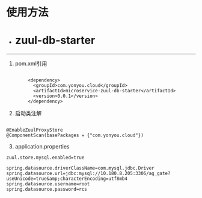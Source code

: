 # 使用方法
- # zuul-db-starter
---
1.  pom.xml引用
```

   		<dependency>  
  		  <groupId>com.yonyou.cloud</groupId>
  		  <artifactId>microservice-zuul-db-starter</artifactId>
  		  <version>0.0.1</version>
		</dependency>
```
2.  启动类注解

```

@EnableZuulProxyStore
@ComponentScan(basePackages = {"com.yonyou.cloud"})
```
3.  application.properties

```
zuul.store.mysql.enabled=true

spring.datasource.driverClassName=com.mysql.jdbc.Driver
spring.datasource.url=jdbc:mysql://10.180.8.205:3306/ag_gate?useUnicode=true&amp;characterEncoding=utf8mb4
spring.datasource.username=root
spring.datasource.password=rcs
```
